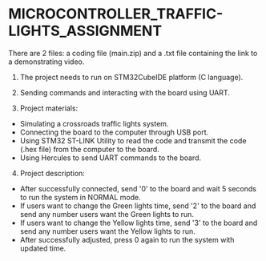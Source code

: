 # MICROCONTROLLER_TRAFFIC-LIGHTS_ASSIGNMENT

There are 2 files: a coding file (main.zip) and a .txt file containing the link to a demonstrating video.

1. The project needs to run on STM32CubeIDE platform (C language).

2. Sending commands and interacting with the board using UART.

3. Project materials:
  + Simulating a crossroads traffic lights system.
  + Connecting the board to the computer through USB port.
  + Using STM32 ST-LINK Utility to read the code and transmit the code (.hex file) from the computer to the board.
  + Using Hercules to send UART commands to the board.
  
4. Project description:
  + After successfully connected, send '0' to the board and wait 5 seconds to run the system in NORMAL mode.
  + If users want to change the Green lights time, send '2' to the board and send any number users want the Green lights to run.
  + If users want to change the Yellow lights time, send '3' to the board and send any number users want the Yellow lights to run.
  + After successfully adjusted, press 0 again to run the system with updated time.
